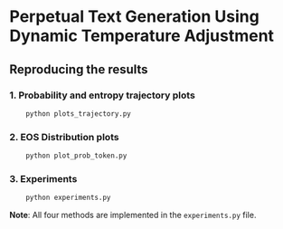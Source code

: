 # Perpetual Text Generation Using Dynamic Temperature Adjustment

## Reproducing the results

### 1. Probability and entropy trajectory plots

```bash
    python plots_trajectory.py
```

### 2. EOS Distribution plots

```bash
    python plot_prob_token.py
```

### 3. Experiments 

```bash
    python experiments.py
```

**Note**: All four methods are implemented in the `experiments.py` file.
